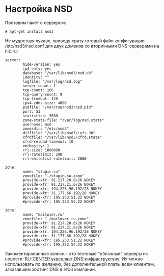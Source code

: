 Настройка NSD
=============

Поставим пакет с сервером:

    # apt-get install nsd3

Не мудрствуя лукаво, приведу сразу готовый файл конфигурации /etc/nsd3/nsd.conf для двух доменов со вторичными DNS-серверами на nic.ru:

    server:
            hide-version: yes
            ip4-only: yes
            database: "/var/lib/nsd3/nsd.db"
            identity: ""
            logfile: "/var/log/nsd.log"
            server-count: 1
            tcp-count: 100
            tcp-query-count: 0
            tcp-timeout: 120
            ipv4-edns-size: 4096
            pidfile: "/var/run/nsd3/nsd.pid"
            port: 53
            statistics: 3600
            zone-stats-file: "/var/log/nsd.stats"
            username: nsd
            zonesdir: "/etc/nsd3"
            difffile: "/var/lib/nsd3/ixfr.db"
            xfrdfile: "/var/lib/nsd3/xfrd.state"
            xfrd-reload-timeout: 10
            verbosity: 1
            rrl-size: 1000000
            rrl-ratelimit: 200
            rrl-whitelist-ratelimit: 2000
  
    zone:
            name: "stupin.su"
            zonefile: "./stupin.su.zone"
            provide-xfr: 91.217.20.0/26 NOKEY
            provide-xfr: 91.217.21.0/26 NOKEY
            provide-xfr: 194.226.96.192/28 NOKEY
            provide-xfr: 31.177.66.192/28 NOKEY
            #provide-xfr: 195.253.51.22 NOKEY
            #provide-xfr: 195.253.54.22 NOKEY
  
    zone:
            name: "mailover.ru"
            zonefile: "./mailover.ru.zone"
            provide-xfr: 91.217.20.0/26 NOKEY
            provide-xfr: 91.217.21.0/26 NOKEY
            provide-xfr: 194.226.96.192/28 NOKEY
            provide-xfr: 31.177.66.192/28 NOKEY
            #provide-xfr: 195.253.51.22 NOKEY
            #provide-xfr: 195.253.54.22 NOKEY

Закоментированные записи - это тестовые "облачные" серверы из новости: [RU-CENTER укрепляет DNS-инфраструктуру](http://www.nic.ru/news/2013/dns_anycast.html). Их можно использовать по желанию, без дополнительной платы всем клиентам, заказавшим хостинг DNS в этой компании.

